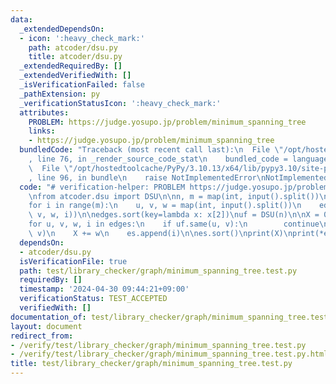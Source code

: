 ```yaml
---
data:
  _extendedDependsOn:
  - icon: ':heavy_check_mark:'
    path: atcoder/dsu.py
    title: atcoder/dsu.py
  _extendedRequiredBy: []
  _extendedVerifiedWith: []
  _isVerificationFailed: false
  _pathExtension: py
  _verificationStatusIcon: ':heavy_check_mark:'
  attributes:
    PROBLEM: https://judge.yosupo.jp/problem/minimum_spanning_tree
    links:
    - https://judge.yosupo.jp/problem/minimum_spanning_tree
  bundledCode: "Traceback (most recent call last):\n  File \"/opt/hostedtoolcache/PyPy/3.10.13/x64/lib/pypy3.10/site-packages/onlinejudge_verify/documentation/build.py\"\
    , line 76, in _render_source_code_stat\n    bundled_code = language.bundle(\n\
    \  File \"/opt/hostedtoolcache/PyPy/3.10.13/x64/lib/pypy3.10/site-packages/onlinejudge_verify/languages/python.py\"\
    , line 96, in bundle\n    raise NotImplementedError\nNotImplementedError\n"
  code: "# verification-helper: PROBLEM https://judge.yosupo.jp/problem/minimum_spanning_tree\n\
    \nfrom atcoder.dsu import DSU\n\nn, m = map(int, input().split())\nedges = []\n\
    for i in range(m):\n    u, v, w = map(int, input().split())\n    edges.append((u,\
    \ v, w, i))\n\nedges.sort(key=lambda x: x[2])\nuf = DSU(n)\n\nX = 0\nes = []\n\
    for u, v, w, i in edges:\n    if uf.same(u, v):\n        continue\n    uf.merge(u,\
    \ v)\n    X += w\n    es.append(i)\n\nes.sort()\nprint(X)\nprint(*es)\n"
  dependsOn:
  - atcoder/dsu.py
  isVerificationFile: true
  path: test/library_checker/graph/minimum_spanning_tree.test.py
  requiredBy: []
  timestamp: '2024-04-30 09:44:21+09:00'
  verificationStatus: TEST_ACCEPTED
  verifiedWith: []
documentation_of: test/library_checker/graph/minimum_spanning_tree.test.py
layout: document
redirect_from:
- /verify/test/library_checker/graph/minimum_spanning_tree.test.py
- /verify/test/library_checker/graph/minimum_spanning_tree.test.py.html
title: test/library_checker/graph/minimum_spanning_tree.test.py
---
```

